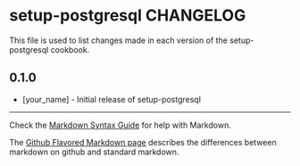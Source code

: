 setup-postgresql CHANGELOG
==========================

This file is used to list changes made in each version of the setup-postgresql cookbook.

0.1.0
-----
- [your_name] - Initial release of setup-postgresql

- - -
Check the [Markdown Syntax Guide](http://daringfireball.net/projects/markdown/syntax) for help with Markdown.

The [Github Flavored Markdown page](http://github.github.com/github-flavored-markdown/) describes the differences between markdown on github and standard markdown.
